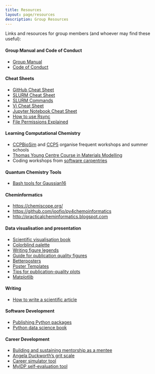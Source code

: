 ```yaml
---
title: Resources
layout: page/resources
description: Group Resources
---
```


Links and resources for group members (and whoever may find these useful):

#### Group Manual and Code of Conduct

- [Group Manual](group-manual)
- [Code of Conduct](COC)

#### Cheat Sheets

- [GitHub Cheat Sheet](https://education.github.com/git-cheat-sheet-education.pdf)
- [SLURM Cheat Sheet](https://bioinformaticsworkbook.org/Appendix/HPC/SLURM/slurm-cheatsheat.html#gsc.tab=0)
- [SLURM Commands](https://curc.readthedocs.io/en/latest/running-jobs/slurm-commands.html)
- [Vi Cheat Sheet](https://www.atmos.albany.edu/daes/atmclasses/atm350/vi_cheat_sheet.pdf)
- [Jupyter Notebook Cheat Sheet](https://www.edureka.co/blog/wp-content/uploads/2018/10/Jupyter_Notebook_CheatSheet_Edureka.pdf)
- [How to use Rsync](https://www.digitalocean.com/community/tutorials/how-to-use-rsync-to-sync-local-and-remote-directories)
- [File Permissions Explained](https://linuxcommand.org/lc3_lts0090.php)

#### Learning Computational Chemistry

- [CCPBioSim](http://www.ccpbiosim.ac.uk) and [CCP5](https://www.ccp5.ac.uk) organise frequent workshops and summer schools
- [Thomas Young Centre Course in Materials Modelling](https://thomasyoungcentre.org/courses/course-in-materials-modelling/)
- Coding workshops from [software carpentries](https://software-carpentry.org)

#### Quantum Chemistry Tools

- [Bash tools for Gaussian16](https://github.com/polyluxus/tools-for-g16.bash)

#### Cheminformatics

- https://chemiscope.org/
- https://github.com/joofio/py4chemoinformatics
- http://practicalcheminformatics.blogspot.com

#### Data visualisation and presentation

- [Scientific visualisation book](https://github.com/rougier/scientific-visualization-book)
- [Colorblind palette](https://davidmathlogic.com/colorblind/#%23D81B60-%231E88E5-%23FFC107-%23004D40)
- [Writing figure legends](https://www.thesavvyscientist.com/how-to-write-a-figure-legend/)
- [Guide for publication quality figures](https://b.nanes.org/figures/)
- [Betterposters](http://betterposters.blogspot.com/)
- [Poster Templates](https://guides.library.yale.edu/academic-poster-resources/alternative-templates)
- [Tips for publication-quality plots](https://www.gabrielaplucinska.com/blog)
- [Matplotlib](https://pbpython.com/effective-matplotlib.html)


#### Writing

- [How to write a scientific article](https://www.sciencedirect.com/science/article/pii/S1878764915001606)


#### Software Development

- [Publishing Python packages](https://pypackages.com/)
- [Python data science book](https://cocalc.com/share/public_paths/8b892baf91f98d0cf6172b872c8ad6694d0f7204/notebooks)

#### Career Development 

- [Building and sustaining mentorship as a mentee](https://febs.onlinelibrary.wiley.com/doi/full/10.1111/febs.15823)
- [Angela Duckworth’s grit scale](https://angeladuckworth.com/grit-scale/)
- [Career simulator tool](https://intersectjobsims.com/)
- [MyIDP self-evaluation tool](https://myidp.sciencecareers.org)



